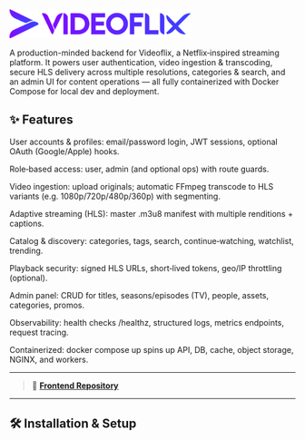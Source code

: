 <img src="./assets/logo_icon.svg" alt="Videoflix Logo" width="320">

A production-minded backend for Videoflix, a Netflix‑inspired streaming platform. It powers user authentication, video ingestion & transcoding, secure HLS delivery across multiple resolutions, categories & search, and an admin UI for content operations — all fully containerized with Docker Compose for local dev and deployment.

## ✨ Features

User accounts & profiles: email/password login, JWT sessions, optional OAuth (Google/Apple) hooks.

Role‑based access: user, admin (and optional ops) with route guards.

Video ingestion: upload originals; automatic FFmpeg transcode to HLS variants (e.g. 1080p/720p/480p/360p) with segmenting.

Adaptive streaming (HLS): master .m3u8 manifest with multiple renditions + captions.

Catalog & discovery: categories, tags, search, continue‑watching, watchlist, trending.

Playback security: signed HLS URLs, short‑lived tokens, geo/IP throttling (optional).

Admin panel: CRUD for titles, seasons/episodes (TV), people, assets, categories, promos.

Observability: health checks /healthz, structured logs, metrics endpoints, request tracing.

Containerized: docker compose up spins up API, DB, cache, object storage, NGINX, and workers.

---

> 🔗 **[Frontend Repository ](https://github.com/NoAltF4Dan/Videoflix_frontend)**

---

## 🛠 Installation & Setup
